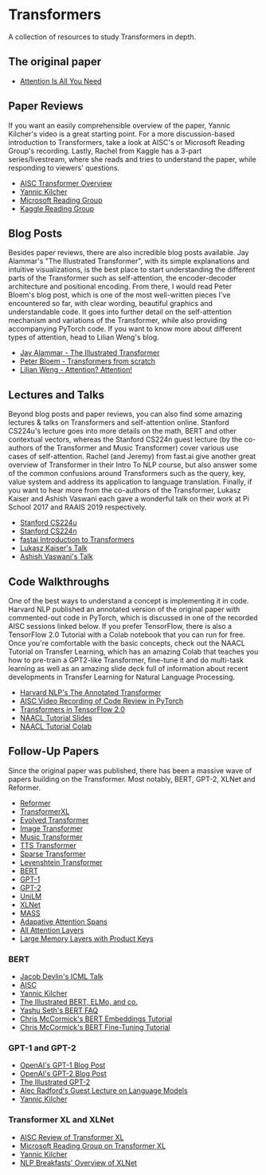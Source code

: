 # Transformers
A collection of resources to study Transformers in depth. 

## The original paper
- [Attention Is All You Need](https://papers.nips.cc/paper/7181-attention-is-all-you-need.pdf)


## Paper Reviews
If you want an easily comprehensible overview of the paper, Yannic Kilcher's video is a great starting point. For a more discussion-based introduction to Transformers, take a look at AISC's or Microsoft Reading Group's recording. Lastly, Rachel from Kaggle has a 3-part series/livestream, where she reads and tries to understand the paper, while responding to viewers' questions.  

- [AISC Transformer Overview](https://www.youtube.com/watch?time_continue=2175&v=S0KakHcj_rs)
- [Yannic Kilcher](https://www.youtube.com/watch?v=iDulhoQ2pro)
- [Microsoft Reading Group](https://www.youtube.com/watch?v=y96jfSz2IHY&t=2392s)
- [Kaggle Reading Group](https://www.youtube.com/watch?v=54uLU7Nxyv8&t=2182s)


## Blog Posts
Besides paper reviews, there are also incredible blog posts available. Jay Alammar's "The Illustrated Transformer", with its simple explanations and intuitive visualizations, is the best place to start understanding the different parts of the Transformer such as self-attention, the encoder-decoder architecture and positional encoding. From there, I would read Peter Bloem's blog post, which is one of the most well-written pieces I've encountered so far, with clear wording, beautiful graphics and understandable code. It goes into further detail on the self-attention mechanism and variations of the Transformer, while also providing accompanying PyTorch code. If you want to know more about different types of attention, head to Lilian Weng's blog. 
- [Jay Alammar - The Illustrated Transformer](http://jalammar.github.io/illustrated-transformer/)
- [Peter Bloem - Transformers from scratch](http://www.peterbloem.nl/blog/transformers)
- [Lilian Weng - Attention? Attention!](https://lilianweng.github.io/lil-log/2018/06/24/attention-attention.html)


## Lectures and Talks
Beyond blog posts and paper reviews, you can also find some amazing lectures & talks on Transformers and self-attention online. Stanford CS224u's lecture goes into more details on the math, BERT and other contextual vectors, whereas the Stanford CS224n guest lecture (by the co-authors of the Transformer and Music Transformer) cover various use cases of self-attention. Rachel (and Jeremy) from fast.ai give another great overview of Transformer in their Intro To NLP course, but also answer some of the common confusions around Transformers such as the query, key, value system and address its application to language translation. Finally, if you want to hear more from the co-authors of the Transformer, Lukasz Kaiser and Ashish Vaswani each gave a wonderful talk on their work at Pi School 2017 and RAAIS 2019 respectively.
   
- [Stanford CS224u](https://www.youtube.com/watch?v=lzBB7xoZ3Q8&t=746s)
- [Stanford CS224n](https://www.youtube.com/watch?v=5vcj8kSwBCY&t=1211s)
- [fastai Introduction to Transformers](https://www.youtube.com/watch?v=AFkGPmU16QA&list=PLtmWHNX-gukKocXQOkQjuVxglSDYWsSh9&index=18&t=848s)
- [Lukasz Kaiser's Talk](https://www.youtube.com/watch?v=rBCqOTEfxvg&t=1075s)
- [Ashish Vaswani's Talk](https://www.youtube.com/watch?v=rBCqOTEfxvg&t=1075s)


## Code Walkthroughs 
One of the best ways to understand a concept is implementing it in code. Harvard NLP published an annotated version of the original paper with commented-out code in PyTorch, which is discussed in one of the recorded AISC sessions linked below. If you prefer TensorFlow, there is also a TensorFlow 2.0 Tutorial with a Colab notebook that you can run for free. Once you're comfortable with the basic concepts, check out the NAACL Tutorial on Transfer Learning, which has an amazing Colab that teaches you how to pre-train a GPT2-like Transformer, fine-tune it and do multi-task learning as well as an amazing slide deck full of information about recent developments in Transfer Learning for Natural Language Processing. 
- [Harvard NLP's The Annotated Transformer](https://www.youtube.com/watch?v=KMY2Knr4iAs)
- [AISC Video Recording of Code Review in PyTorch](https://www.youtube.com/watch?v=KMY2Knr4iAs)
- [Transformers in TensorFlow 2.0](https://www.tensorflow.org/beta/tutorials/text/transformer)
- [NAACL Tutorial Slides](http://tiny.cc/NAACLTransfer)
- [NAACL Tutorial Colab](http://tiny.cc/NAACLTransferColab)



## Follow-Up Papers
Since the original paper was published, there has been a massive wave of papers building on the Transformer. Most notably, BERT, GPT-2, XLNet and Reformer. 
- [Reformer](https://openreview.net/forum?id=rkgNKkHtvB)
- [TransformerXL](https://arxiv.org/abs/1901.02860)
- [Evolved Transformer](https://arxiv.org/abs/1901.11117)
- [Image Transformer](https://arxiv.org/abs/1802.05751)
- [Music Transformer](https://arxiv.org/abs/1809.04281)
- [TTS Transformer](https://arxiv.org/abs/1809.08895)
- [Sparse Transformer](https://arxiv.org/abs/1904.10509)
- [Levenshtein Transformer](https://arxiv.org/abs/1905.11006)
- [BERT](https://arxiv.org/abs/1810.04805)
- [GPT-1](https://s3-us-west-2.amazonaws.com/openai-assets/research-covers/language-unsupervised/language_understanding_paper.pdf)
- [GPT-2](https://d4mucfpksywv.cloudfront.net/better-language-models/language_models_are_unsupervised_multitask_learners.pdf)
- [UniLM](https://arxiv.org/abs/1905.03197)
- [XLNet](https://arxiv.org/abs/1906.08237)
- [MASS](https://arxiv.org/abs/1905.02450)
- [Adapative Attention Spans](https://arxiv.org/abs/1905.07799)
- [All Attention Layers](https://arxiv.org/abs/1907.01470)
- [Large Memory Layers with Product Keys](https://arxiv.org/abs/1907.05242)

### BERT
- [Jacob Devlin's ICML Talk](https://videoken.com/embed/uN4PKDp5HOU?tocitem=4)
- [AISC](https://www.youtube.com/watch?v=BhlOGGzC0Q0)
- [Yannic Kilcher](https://www.youtube.com/watch?v=-9evrZnBorM)
- [The Illustrated BERT, ELMo, and co.](http://jalammar.github.io/illustrated-bert/)
- [Yashu Seth's BERT FAQ](https://yashuseth.blog/2019/06/12/bert-explained-faqs-understand-bert-working/)
- [Chris McCormick's BERT Embeddings Tutorial](https://mccormickml.com/2019/05/14/BERT-word-embeddings-tutorial/)
- [Chris McCormick's BERT Fine-Tuning Tutorial](https://mccormickml.com/2019/07/22/BERT-fine-tuning/)

### GPT-1 and GPT-2
- [OpenAI's GPT-1 Blog Post](https://openai.com/blog/language-unsupervised/)
- [OpenAI's GPT-2 Blog Post](https://openai.com/blog/better-language-models/)
- [The Illustrated GPT-2](https://jalammar.github.io/illustrated-gpt2/)
- [Alec Radford's Guest Lecture on Language Models](https://www.youtube.com/watch?v=GEtbD6pqTTE&t=2057s)
- [Yannic Kilcher](https://www.youtube.com/watch?v=u1_qMdb0kYU)

### Transformer XL and XLNet
- [AISC Review of Transformer XL](https://www.youtube.com/watch?v=cXZ9YBqH3m0&t=2226s)
- [Microsoft Reading Group on Transformer XL](https://www.youtube.com/watch?v=cXZ9YBqH3m0&t=2226s)
- [Yannic Kilcher](https://www.youtube.com/watch?v=H5vpBCLo74U)
- [NLP Breakfasts' Overview of XLNet](https://www.youtube.com/watch?v=cXZ9YBqH3m0&t=2226s)


